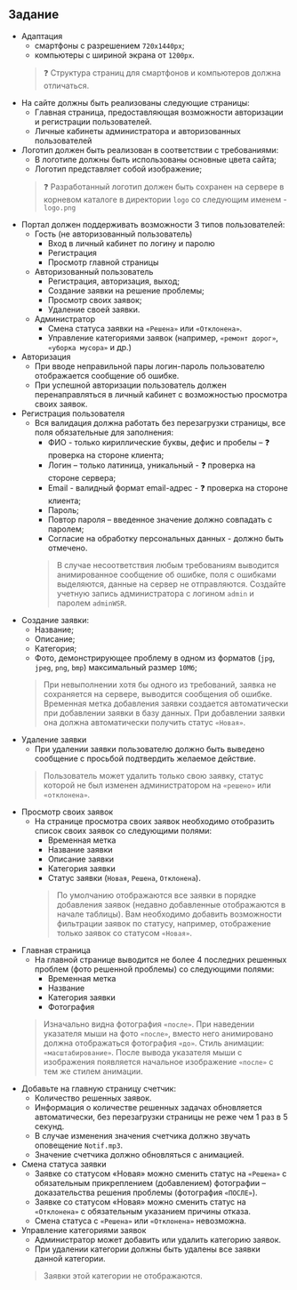 ## Задание
* Адаптация
   * смартфоны с разрешением ```720x1440px```;
   * компьютеры с шириной экрана от ```1200px```.
   > :question: Структура страниц для смартфонов и компьютеров должна отличаться.
* На сайте должны быть реализованы следующие страницы:
   * Главная страница, предоставляющая возможности авторизации и регистрации пользователей.
   * Личные кабинеты администратора и авторизованных пользователей 
* Логотип должен быть реализован в соответствии с требованиями:
   * В логотипе должны быть использованы основные цвета сайта;
   * Логотип представляет собой изображение;
   > :question: Разработанный логотип должен быть сохранен на сервере в корневом каталоге в директории ```logo``` со следующим именем - ```logo.png```
* Портал должен поддерживать возможности 3 типов пользователей:
   * Гость (не авторизованный пользователь)
      * Вход в личный кабинет по логину и паролю
      * Регистрация
      * Просмотр главной страницы
   * Авторизованный пользователь
      * Регистрация, авторизация, выход;
      * Создание заявки на решение проблемы;
      * Просмотр своих заявок;
      * Удаление своей заявки.
   * Администратор
      * Смена статуса заявки на ```«Решена»``` или ```«Отклонена»```.
      * Управление категориями заявок (например, ```«ремонт дорог»```, ```«уборка мусора»``` и др.)
* Авторизация
   * При вводе неправильной пары логин-пароль пользователю отображается сообщение об ошибке.
   * При успешной авторизации пользователь должен перенаправляться в личный кабинет с возможностью просмотра своих заявок.
* Регистрация пользователя
   * Вся валидация должна работать без перезагрузки страницы, все поля обязательные для заполнения:
      * ФИО - только кириллические буквы, дефис и пробелы – :question: проверка на стороне клиента;
      * Логин – только латиница, уникальный - :question: проверка на стороне сервера;
      * Email - валидный формат email-адрес - :question: проверка на стороне клиента;
      * Пароль;
      * Повтор пароля – введенное значение должно совпадать с паролем;
      * Согласие на обработку персональных данных - должно быть отмечено.
      > В случае несоответствия любым требованиям выводится анимированное сообщение об ошибке, поля с ошибками выделяются, данные на сервер не отправляются.
      > Создайте учетную запись администратора с логином ```admin``` и паролем ```adminWSR```.
* Создание заявки:
   * Название;
   * Описание;
   * Категория;
   * Фото, демонстрирующее проблему в одном из форматов (```jpg```, ```jpeg```, ```png```, ```bmp```) максимальный размер ```10Мб```;
   > При невыполнении хотя бы одного из требований, заявка не сохраняется на сервере, выводится сообщения об ошибке.
   > Временная метка добавления заявки создается автоматически при добавлении заявки в базу данных.
   > При добавлении заявки она должна автоматически получить статус ```«Новая»```.
* Удаление заявки
   * При удалении заявки пользователю должно быть выведено сообщение с просьбой подтвердить желаемое действие. 
   > Пользователь может удалить только свою заявку, статус которой не был изменен администратором на ```«решено»``` или ```«отклонена»```.
* Просмотр своих заявок
   * На странице просмотра своих заявок необходимо отобразить список  своих заявок со следующими полями:
      * Временная метка
      * Название заявки
      * Описание заявки
      * Категория заявки
      * Статус заявки (```Новая```, ```Решена```, ```Отклонена```).
      > По умолчанию отображаются все заявки в порядке добавления заявок (недавно добавленные отображаются в начале таблицы).
      > Вам необходимо добавить возможности фильтрации заявок по статусу, например, отображение только заявок со статусом ```«Новая»```.
* Главная страница
   * На главной странице выводится не более 4 последних решенных проблем (фото решенной проблемы) со следующими полями:
      * Временная метка
      * Название
      * Категория заявки
      * Фотография
   > Изначально видна фотография ```«после»```. При наведении указателя мыши на фото ```«после»```, вместо него анимировано должна отображаться фотография ```«до»```. Стиль анимации: ```«масштабирование»```. После вывода указателя мыши с изображения появляется начальное изображение ```«после»``` с тем же стилем анимации.
* Добавьте на главную страницу счетчик:
   * Количество решенных заявок.
   * Информация о количестве решенных задачах обновляется автоматически, без перезагрузки страницы не реже чем 1 раз в 5 секунд.
   * В случае изменения значения счетчика должно звучать оповещение ```Notif.mp3```. 
   * Значение счетчика должно обновляться с анимацией.
* Смена статуса заявки
   * Заявке со статусом «Новая» можно сменить статус на ```«Решена»``` с обязательным прикреплением (добавлением) фотографии – доказательства решения проблемы (фотография ```«ПОСЛЕ»```).
   * Заявке со статусом «Новая» можно сменить статус на ```«Отклонена»``` с обязательным указанием причины отказа.
   * Смена статуса с ```«Решена»``` или ```«Отклонена»``` невозможна.
* Управление категориями заявок
   * Администратор может добавить или удалить категорию заявок.
   * При удалении категории должны быть удалены все заявки данной категории.
   > Заявки этой категории не отображаются.

